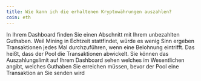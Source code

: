 ```yaml
---
title: Wie kann ich die erhaltenen Kryptowährungen auszahlen?
coin: eth
---
```


In Ihrem Dashboard finden Sie einen Abschnitt mit Ihrem unbezahlten Guthaben. Weil Mining in Echtzeit stattfindet, würde es wenig Sinn ergeben Transaktionen jedes Mal durchzuführen, wenn eine Belohnung eintrifft. Das heißt, dass der Pool die Transaktionen abwickelt. Sie können das Auszahlungslimit auf Ihrem Dashboard sehen welches im Wesentlichen angibt, welches Guthaben Sie erreichen müssen, bevor der Pool eine Transaktion an Sie senden wird
